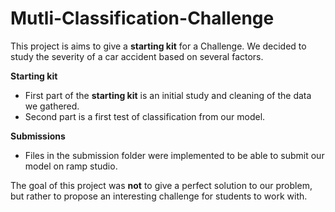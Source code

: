 # Mutli-Classification-Challenge
This project is aims to give a **starting kit** for a Challenge. We decided to study the severity of a car accident based on several factors.

**Starting kit**
- First part of the **starting kit** is an initial study and cleaning of the data we gathered. 
- Second part is a first test of classification from our model.

**Submissions**
- Files in the submission folder were implemented to be able to submit our model on ramp studio. 


The goal of this project was **not** to give a perfect solution to our problem, but rather to propose an interesting challenge for students
to work with.
